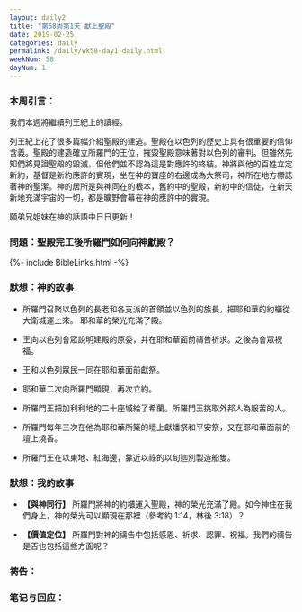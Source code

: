 ```yaml
---
layout: daily2
title: "第58周第1天 獻上聖殿"
date: 2019-02-25
categories: daily
permalink: /daily/wk58-day1-daily.html
weekNum: 58
dayNum: 1
---
```


### 本周引言：

我們本週將繼續列王紀上的讀經。

列王紀上花了很多篇幅介紹聖殿的建造。聖殿在以色列的歷史上具有很重要的信仰含義。聖殿的建造確立所羅門的王位，摧毀聖殿意味著對以色列的審判。但雖然先知們將見證聖殿的毀滅，但他們並不認為這是對應許的終結。神將與他的百姓立定新約，基督是新約應許的實現，坐在神的寶座的右邊成為大祭司，神所在地方標誌著神的聖潔。神的居所是與神同在的根本，舊約中的聖殿，新約中的信徒，在新天新地充滿宇宙的一切，都是曠野會幕在神的應許中的實現。

願弟兄姐妹在神的話語中日日更新！

### 問題：聖殿完工後所羅門如何向神獻殿？

{%- include BibleLinks.html -%}

### 默想：神的故事 
+ 所羅門召聚以色列的長老和各支派的首領並以色列的族長，把耶和華的約櫃從大衛城運上來。 耶和華的榮光充滿了殿。

+ 王向以色列會眾說明建殿的原委，并在耶和華面前禱告祈求。之後為會眾祝福。

+ 王和以色列眾民一同在耶和華面前獻祭。

+ 耶和華二次向所羅門顯現，再次立約。

+ 所羅門王把加利利地的二十座城給了希蘭。所羅門王挑取外邦人為服苦的人。

+ 所羅門每年三次在他為耶和華所築的壇上獻燔祭和平安祭，又在耶和華面前的壇上燒香。

+ 所羅門王在以東地、紅海邊，靠近以祿的以旬迦別製造船隻。

### 默想：我的故事

+ **【與神同行】** 所羅門將神的約櫃運入聖殿，神的榮光充滿了殿。如今神住在我們身上，神的榮光可以顯現在那裡（參考約 1:14，林後 3:18）？

+ **【價值定位】** 所羅門對神的禱告中包括感恩、祈求、認罪、祝福。我們的禱告是否也包括這些方面呢？

### 祷告：

### 笔记与回应：
